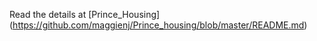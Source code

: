 Read the details at
 [Prince_Housing] (https://github.com/maggienj/Prince_housing/blob/master/README.md)
